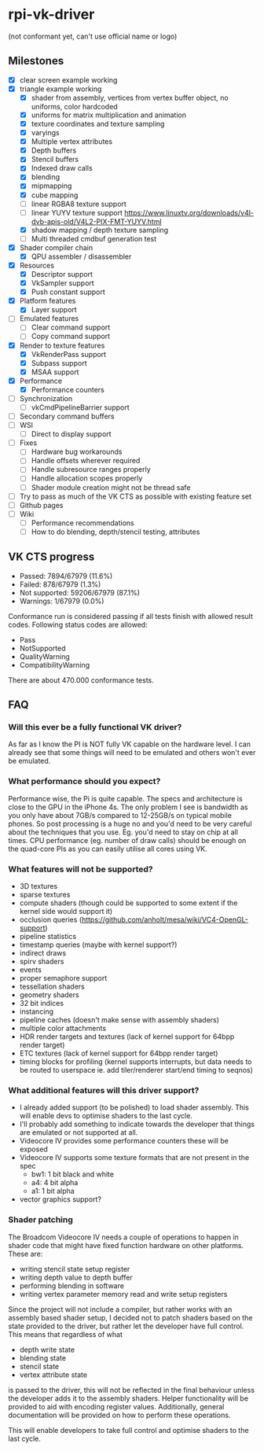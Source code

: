 # rpi-vk-driver
(not conformant yet, can't use official name or logo)

## Milestones
- [x] clear screen example working
- [x] triangle example working
  - [x] shader from assembly, vertices from vertex buffer object, no uniforms, color hardcoded
  - [x] uniforms for matrix multiplication and animation
  - [x] texture coordinates and texture sampling
  - [x] varyings
  - [x] Multiple vertex attributes
  - [x] Depth buffers
  - [x] Stencil buffers
  - [x] Indexed draw calls
  - [x] blending
  - [x] mipmapping
  - [x] cube mapping
  - [ ] linear RGBA8 texture support
  - [ ] linear YUYV texture support https://www.linuxtv.org/downloads/v4l-dvb-apis-old/V4L2-PIX-FMT-YUYV.html
  - [x] shadow mapping / depth texture sampling
  - [ ] Multi threaded cmdbuf generation test
- [x] Shader compiler chain
  - [x] QPU assembler / disassembler
- [x] Resources
  - [x] Descriptor support
  - [x] VkSampler support
  - [x] Push constant support
- [x] Platform features
  - [x] Layer support
- [ ] Emulated features
  - [ ] Clear command support
  - [ ] Copy command support
- [x] Render to texture features
  - [x] VkRenderPass support
  - [x] Subpass support
  - [x] MSAA support
- [x] Performance
  - [x] Performance counters
- [ ] Synchronization
  - [ ] vkCmdPipelineBarrier support
- [ ] Secondary command buffers
- [ ] WSI
  - [ ] Direct to display support
- [ ] Fixes
  - [ ] Hardware bug workarounds
  - [ ] Handle offsets wherever required
  - [ ] Handle subresource ranges properly
  - [ ] Handle allocation scopes properly
  - [ ] Shader module creation might not be thread safe
- [ ] Try to pass as much of the VK CTS as possible with existing feature set
- [ ] Github pages
- [ ] Wiki
  - [ ] Performance recommendations
  - [ ] How to do blending, depth/stencil testing, attributes

## VK CTS progress
- Passed:        7894/67979 (11.6%) 
- Failed:        878/67979 (1.3%)
- Not supported: 59206/67979 (87.1%)
- Warnings:      1/67979 (0.0%)

Conformance run is considered passing if all tests finish with allowed result
codes. 
Following status
codes are allowed:

- Pass
- NotSupported
- QualityWarning
- CompatibilityWarning 

There are about 470.000 conformance tests.

## FAQ
### Will this ever be a fully functional VK driver?
As far as I know the PI is NOT fully VK capable on the hardware level. I can already see that some things will need to be emulated and others won't ever be emulated.

### What performance should you expect?
Performance wise, the Pi is quite capable. The specs and architecture is close to the GPU in the iPhone 4s. The only problem I see is bandwidth as you only have about 7GB/s compared to 12-25GB/s on typical mobile phones. So post processing is a huge no and you'd need to be very careful about the techniques that you use. Eg. you'd need to stay on chip at all times. 
CPU performance (eg. number of draw calls) should be enough on the quad-core PIs as you can easily utilise all cores using VK.

### What features will not be supported?
- 3D textures
- sparse textures
- compute shaders (though could be supported to some extent if the kernel side would support it)
- occlusion queries (https://github.com/anholt/mesa/wiki/VC4-OpenGL-support)
- pipeline statistics
- timestamp queries (maybe with kernel support?)
- indirect draws
- spirv shaders
- events
- proper semaphore support
- tessellation shaders
- geometry shaders
- 32 bit indices
- instancing
- pipeline caches (doesn't make sense with assembly shaders)
- multiple color attachments
- HDR render targets and textures (lack of kernel support for 64bpp render target)
- ETC textures (lack of kernel support for 64bpp render target)
- timing blocks for profiling (kernel supports interrupts, but data needs to be routed to userspace ie. add tiler/renderer start/end timing to seqnos)

### What additional features will this driver support?
- I already added support (to be polished) to load shader assembly. This will enable devs to optimise shaders to the last cycle.
- I'll probably add something to indicate towards the developer that things are emulated or not supported at all.
- Videocore IV provides some performance counters these will be exposed
- Videocore IV supports some texture formats that are not present in the spec
  - bw1: 1 bit black and white
  - a4: 4 bit alpha
  - a1: 1 bit alpha
- vector graphics support?

### Shader patching
The Broadcom Videocore IV needs a couple of operations to happen in shader code that might have fixed function hardware on other platforms.  
These are: 
- writing stencil state setup register
- writing depth value to depth buffer
- performing blending in software
- writing vertex parameter memory read and write setup registers

Since the project will not include a compiler, but rather works with an assembly based shader setup, I decided not to patch shaders based on the state provided to the driver, but rather let the developer have full control.
This means that regardless of what  
- depth write state
- blending state
- stencil state
- vertex attribute state  

is passed to the driver, this will not be reflected in the final behaviour unless the developer adds it to the assembly shaders.
Helper functionality will be provided to aid with encoding register values. Additionally, general documentation will be provided on how to perform these operations.

This will enable developers to take full control and optimise shaders to the last cycle.

